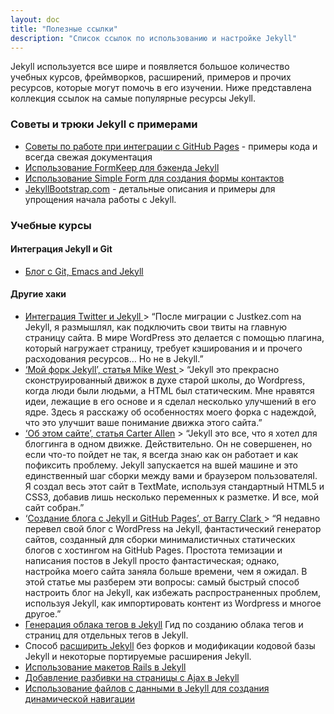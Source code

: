 ```yaml
---
layout: doc
title: "Полезные ссылки"
description: "Список ссылок по использованию и настройке Jekyll"
---
```

Jekyll используется все шире и появляется большое количество учебных курсов, фреймворков, расширений, примеров и прочих ресурсов, которые могут помочь в его изучении. Ниже представлена коллекция ссылок на самые популярные ресурсы Jekyll.

### Советы и трюки Jekyll  с примерами

* [Советы по работе при интеграции с  GitHub Pages](https://gist.github.com/2890453) - примеры кода  и всегда свежая документация
* [Использование FormKeep для бэкенда Jekyll](https://formkeep.com/)
* [Использование Simple Form для создания формы контактов](http://getsimpleform.com/)
* [JekyllBootstrap.com](http://jekyllbootstrap.com/) - детальные описания и примеры для упрощения начала работы с Jekyll.

### Учебные курсы

#### Интеграция  Jekyll и Git

* [Блог с Git, Emacs and Jekyll](http://metajack.im/2009/01/23/blogging-with-git-emacs-and-jekyll/)

#### Другие хаки


* [Интеграция Twitter и Jekyll ](http://www.justkez.com/integrating-twitter-with-jekyll/)> “После миграции с  Justkez.com на Jekyll, я размышлял, как подключить свои твиты на главную страницу сайта. В мире WordPress это делается с помощью плагина, который нагружает страницу, требует кэширования и и прочего расходования ресурсов… Но не в Jekyll.”
* [‘Мой форк Jekyll’, статья Mike West ](http://mikewest.org/2009/11/my-jekyll-fork)> “Jekyll это прекрасно сконструированный движок в духе старой школы, до Wordpress, когда люди были людьми, а HTML был статическим. Мне нравятся идеи, лежащие в его основе и я сделал несколько улучшений в его ядре. Здесь я расскажу об особенностях моего форка с надеждой, что это улучшит ваше понимание движка этого сайта.”
* [‘Об этом сайте’, статья Carter Allen](http://cartera.me/2010/08/12/about-this-website/) > “Jekyll это все, что я хотел для блоггинга в одном движке. Действительно. Он не совершенен, но если что-то пойдет не так, я всегда знаю как он работает и как пофиксить проблему. Jekyll запускается на вшей машине и это единственный шаг сборки между вами и браузером пользователяI. Я создал весь этот сайт в TextMate, используя стандартный HTML5 и CSS3, добавив лишь несколько переменных к разметке. И все, мой сайт собран.”
* ‘[Создание блога с Jekyll и GitHub Pages’, от Barry Clark ](http://www.smashingmagazine.com/2014/08/01/build-blog-jekyll-github-pages/)> “Я недавно перевел свой блог с WordPress на Jekyll, фантастический генератор сайтов, созданный для сборки минималистичных статических блогов с хостингом на GitHub Pages. Простота темизации и написания постов в Jekyll просто фантастическая; однако, настройка моего сайта заняла больше времени, чем я ожидал. В этой статье мы разберем эти вопросы: самый быстрый способ настроить блог на Jekyll, как избежать распространенных проблем, используя Jekyll, как импортировать контент из Wordpress и многое другое.”
* [Генерация облака тегов в Jekyll](http://www.justkez.com/generating-a-tag-cloud-in-jekyll/) Гид по созданию облака тегов и страниц для отдельных тегов в Jekyll.
* Способ [расширить Jekyll](https://github.com/rfelix/jekyll_ext) без форков и модификации кодовой базы Jekyll и некоторые портируемые расширения Jekyll.
* [Использование макетов Rails в Jekyll](http://numbers.brighterplanet.com/2010/08/09/sharing-rails-views-with-jekyll)
* [Добавление разбивки на страницы с  Ajax в Jekyll](https://eduardoboucas.com/blog/2014/11/10/adding-ajax-pagination-to-jekyll.html)
* [Использование файлов с данными в Jekyll для создания динамической навигации](http://www.jordanthornquest.com/blog/building-dynamic-navbars-with-jekyll/)
